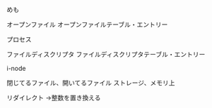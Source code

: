 めも

オープンファイル
オープンファイルテーブル・エントリー

プロセス

ファイルディスクリプタ
ファイルディスクリプタテーブル・エントリー

i-node

閉じてるファイル、開いてるファイル
ストレージ、メモリ上

リダイレクト
→整数を置き換える